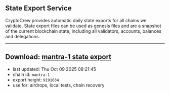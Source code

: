 ## State Export Service
CryptoCrew provides automatic daily state exports for all chains we validate. State export files can be used as genesis files and are a snapshot of the current blockchain state, including all validators, accounts, balances and delegations.

---
**Download: [mantra-1 state export](https://dl-eu2.ccvalidators.com/SERVICE/mantrachain/mantra-1_export_9191634.json)**
---

- last updated: Thu Oct 09 2025 08:21:45
- chain id: `mantra-1`
- export height: `9191634`
- use for: airdrops, local tests, chain recovery

